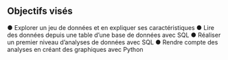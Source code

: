 ## Objectifs visés
● Explorer un jeu de données et en expliquer ses caractéristiques
● Lire des données depuis une table d’une base de données avec SQL
● Réaliser un premier niveau d’analyses de données avec SQL
● Rendre compte des analyses en créant des graphiques avec Python
